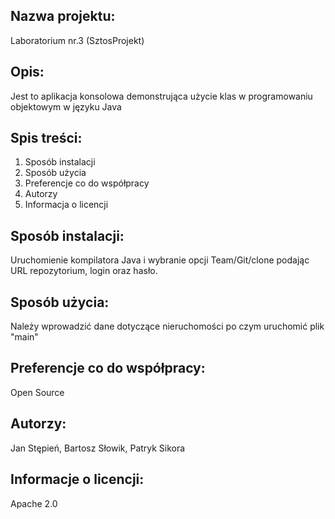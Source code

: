 
## Nazwa projektu:
 Laboratorium nr.3 (SztosProjekt)
## Opis:
 Jest to aplikacja konsolowa demonstrująca użycie klas w programowaniu objektowym w języku Java
## Spis treści:
1. Sposób instalacji
2. Sposób użycia
3. Preferencje co do współpracy
4. Autorzy
5. Informacja o licencji
## Sposób instalacji:
Uruchomienie kompilatora Java i wybranie opcji Team/Git/clone podając URL repozytorium, login oraz hasło.
## Sposób użycia:
Należy wprowadzić dane dotyczące nieruchomości po czym uruchomić plik "main"
## Preferencje co do współpracy:
Open Source
## Autorzy:
Jan Stępień, Bartosz Słowik, Patryk Sikora
## Informacje o licencji:
 Apache 2.0
